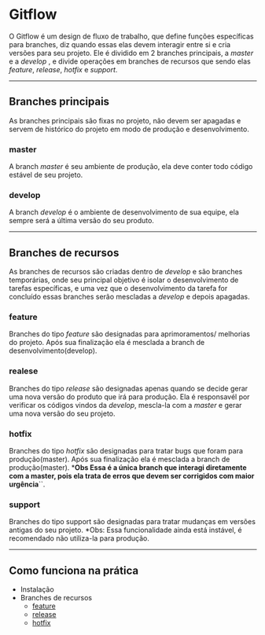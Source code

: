 # Gitflow
O Gitflow é um design de fluxo de trabalho, que define funções específicas para branches, diz quando essas elas devem interagir entre si e cria versões para seu projeto. Ele é dividido em 2 branches principais, a *master* e a *develop* , e divide operações em branches de recursos que sendo elas *feature*, *release*, *hotfix* e *support*.
* * * 


## Branches principais
As branches principais são fixas no projeto, não devem ser apagadas e servem de histórico do projeto em modo de produção e desenvolvimento.

### master
A branch *master* é seu ambiente de produção, ela deve conter todo código estável de seu projeto.

### develop
A branch *develop* é o ambiente de desenvolvimento de sua equipe, ela sempre será a última versão do seu produto.
* * * 

## Branches de recursos
As branches de recursos são criadas dentro de *develop* e são branches temporárias, onde seu principal objetivo é isolar o desenvolvimento de tarefas específicas, e uma vez que o desenvolvimento da tarefa for concluído essas branches serão mescladas a *develop* e depois apagadas.

### feature
Branches do tipo *feature* são designadas para aprimoramentos/ melhorias do projeto. Após sua finalização ela é mesclada a branch de desenvolvimento(develop).

### realese
Branches do tipo *release* são designadas apenas quando se decide gerar uma nova versão do produto que irá para produção. Ela é responsavél por verificar os códigos vindos da *develop*, mescla-la com a *master* e gerar uma nova versão do seu projeto. 
  
### hotfix
Branches do tipo *hotfix* são designadas para tratar bugs que foram para produção(master). Após sua finalização ela é mesclada a branch de produção(master). ***Obs Essa é a única branch que interagi diretamente com a master, pois ela trata de erros que devem ser corrigidos com maior urgência**``.

### support
Branches do tipo support são designadas para tratar mudanças em versões antigas do seu projeto.
*Obs: Essa funcionalidade ainda está instável, é recomendado não utiliza-la para produção.
* * * 

## Como funciona na prática
  * Instalação
  * Branches de recursos
    * [feature](https://bitbucket.org/yazo-app/gitflow/src/master/Branches%20de%20recursos/Feature/)
    * [release](https://bitbucket.org/yazo-app/gitflow/src/master/Branches%20de%20recursos/Release/)
    * [hotfix](https://bitbucket.org/yazo-app/gitflow/src/master/Branches%20de%20recursos/Hotfix/)
